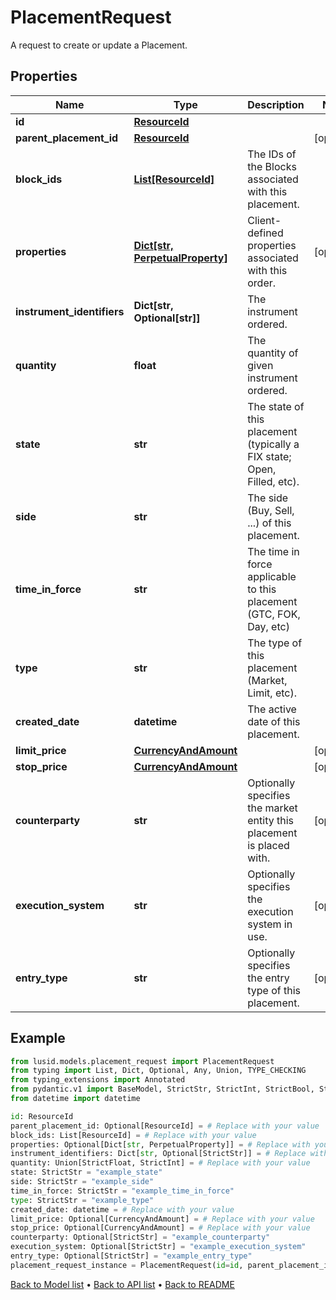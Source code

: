 # PlacementRequest

A request to create or update a Placement.
## Properties
Name | Type | Description | Notes
------------ | ------------- | ------------- | -------------
**id** | [**ResourceId**](ResourceId.md) |  | 
**parent_placement_id** | [**ResourceId**](ResourceId.md) |  | [optional] 
**block_ids** | [**List[ResourceId]**](ResourceId.md) | The IDs of the Blocks associated with this placement. | 
**properties** | [**Dict[str, PerpetualProperty]**](PerpetualProperty.md) | Client-defined properties associated with this order. | [optional] 
**instrument_identifiers** | **Dict[str, Optional[str]]** | The instrument ordered. | 
**quantity** | **float** | The quantity of given instrument ordered. | 
**state** | **str** | The state of this placement (typically a FIX state; Open, Filled, etc). | 
**side** | **str** | The side (Buy, Sell, ...) of this placement. | 
**time_in_force** | **str** | The time in force applicable to this placement (GTC, FOK, Day, etc) | 
**type** | **str** | The type of this placement (Market, Limit, etc). | 
**created_date** | **datetime** | The active date of this placement. | 
**limit_price** | [**CurrencyAndAmount**](CurrencyAndAmount.md) |  | [optional] 
**stop_price** | [**CurrencyAndAmount**](CurrencyAndAmount.md) |  | [optional] 
**counterparty** | **str** | Optionally specifies the market entity this placement is placed with. | [optional] 
**execution_system** | **str** | Optionally specifies the execution system in use. | [optional] 
**entry_type** | **str** | Optionally specifies the entry type of this placement. | [optional] 
## Example

```python
from lusid.models.placement_request import PlacementRequest
from typing import List, Dict, Optional, Any, Union, TYPE_CHECKING
from typing_extensions import Annotated
from pydantic.v1 import BaseModel, StrictStr, StrictInt, StrictBool, StrictFloat, StrictBytes, Field, validator, ValidationError, conlist, constr
from datetime import datetime

id: ResourceId
parent_placement_id: Optional[ResourceId] = # Replace with your value
block_ids: List[ResourceId] = # Replace with your value
properties: Optional[Dict[str, PerpetualProperty]] = # Replace with your value
instrument_identifiers: Dict[str, Optional[StrictStr]] = # Replace with your value
quantity: Union[StrictFloat, StrictInt] = # Replace with your value
state: StrictStr = "example_state"
side: StrictStr = "example_side"
time_in_force: StrictStr = "example_time_in_force"
type: StrictStr = "example_type"
created_date: datetime = # Replace with your value
limit_price: Optional[CurrencyAndAmount] = # Replace with your value
stop_price: Optional[CurrencyAndAmount] = # Replace with your value
counterparty: Optional[StrictStr] = "example_counterparty"
execution_system: Optional[StrictStr] = "example_execution_system"
entry_type: Optional[StrictStr] = "example_entry_type"
placement_request_instance = PlacementRequest(id=id, parent_placement_id=parent_placement_id, block_ids=block_ids, properties=properties, instrument_identifiers=instrument_identifiers, quantity=quantity, state=state, side=side, time_in_force=time_in_force, type=type, created_date=created_date, limit_price=limit_price, stop_price=stop_price, counterparty=counterparty, execution_system=execution_system, entry_type=entry_type)

```

[Back to Model list](../README.md#documentation-for-models) &#8226; [Back to API list](../README.md#documentation-for-api-endpoints) &#8226; [Back to README](../README.md)

